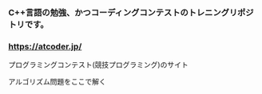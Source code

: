 ### C++言語の勉強、かつコーディングコンテストのトレニングリポジトリです。

### https://atcoder.jp/ 
プログラミングコンテスト(競技プログラミング)のサイト

アルゴリズム問題をここで解く
